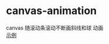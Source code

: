 # canvas-animation
canvas 随滚动条滚动不断画斜线和球 动画
<br/>
[示例](https://spring011.github.io/canvas-animation/canvas_animate.html)

